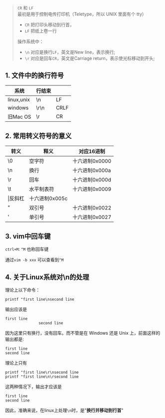 > `CR` 和 `LF` 最初是用于控制电传打印机（Teletype，所以 UNIX 里面有个 tty）
> - `CR` 把打印头移动到行首，
> - `LF` 把纸上卷一行
> 
> 操作系统中：
> - `\n` 对应是换行`LF`，英文是New line，表示换行; 
> - `\r` 对应是回车`CR`，英文是Carriage return，表示使光标移动到开头;


## 1. 文件中的换行符号

|系统|行结束||
|--|--|--|
|linux,unix|\n|LF|
|windows|\r\n|CRLF|
|旧Mac OS|\r|CR|

## 2. 常用转义符号的意义

转义|释义|对应16进制
--|--|--
\0|空字符|十六进制0x0000
\n|换行|十六进制0x000a
\r|回车|十六进制0x000d
\t|水平制表符|十六进制0x0009
\\|反斜杠|十六进制0x005c
\"|双引号|十六进制0x0022
\'|单引号|十六进制0x0027

## 3. vim中回车键

`ctrl+M`: `^M`  也称回车键

通过`vim -b xxx` 可以查看到`^M`


## 4. 关于Linux系统对\n的处理

理论上以下命令：

```
printf "first line\nsecond line
```

输出应该是

```
first line
               second line
```

因为这里只有换行，没有回车。而不管是在 Windows 还是 Unix 上，前面这样的输出都是:

```
first line
second line
```

理论上只有

```
printf "first line\r\nsecond line
printf "first line\n\rsecond line
```

这两种情况下，输出才应该是

```
first line
second line
```

因此，准确来说，在linux上处理`\n`时，是"**换行并移动到行首**"